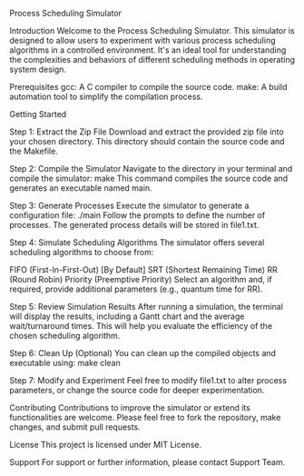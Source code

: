 Process Scheduling Simulator

Introduction
Welcome to the Process Scheduling Simulator. This simulator is designed to allow users to experiment with various process scheduling algorithms in a controlled environment. It's an ideal tool for understanding the complexities and behaviors of different scheduling methods in operating system design.

Prerequisites
gcc: A C compiler to compile the source code.
make: A build automation tool to simplify the compilation process.

Getting Started

Step 1: Extract the Zip File
Download and extract the provided zip file into your chosen directory. This directory should contain the source code and the Makefile.

Step 2: Compile the Simulator
Navigate to the directory in your terminal and compile the simulator:
make
This command compiles the source code and generates an executable named main.

Step 3: Generate Processes
Execute the simulator to generate a configuration file:
./main
Follow the prompts to define the number of processes. The generated process details will be stored in file1.txt.

Step 4: Simulate Scheduling Algorithms
The simulator offers several scheduling algorithms to choose from:

FIFO (First-In-First-Out) [By Default]
SRT (Shortest Remaining Time)
RR (Round Robin)
Priority (Preemptive Priority)
Select an algorithm and, if required, provide additional parameters (e.g., quantum time for RR).

Step 5: Review Simulation Results
After running a simulation, the terminal will display the results, including a Gantt chart and the average wait/turnaround times. This will help you evaluate the efficiency of the chosen scheduling algorithm.

Step 6: Clean Up (Optional)
You can clean up the compiled objects and executable using:
make clean

Step 7: Modify and Experiment
Feel free to modify file1.txt to alter process parameters, or change the source code for deeper experimentation.

Contributing
Contributions to improve the simulator or extend its functionalities are welcome. Please feel free to fork the repository, make changes, and submit pull requests.

License
This project is licensed under MIT License.

Support
For support or further information, please contact Support Team.
